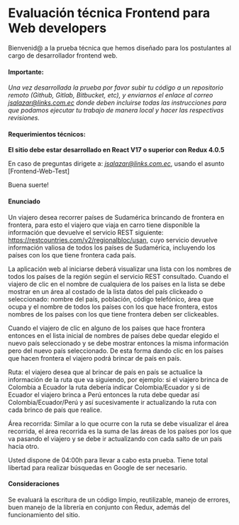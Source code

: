 # Evaluación técnica Frontend para Web developers

Bienvenid@ a la prueba técnica que hemos diseñado para los postulantes al cargo de desarrollador frontend web.

#### Importante: ####
*Una vez desarrollada la prueba por favor subir tu código a un repositorio remoto (Github, Gitlab, Bitbucket, etc), y enviarnos el enlace al correo jsalazar@links.com.ec donde deben incluirse todas las instrucciones para que podamos ejecutar tu trabajo de manera local y hacer las respectivas revisiones.*

#### Requerimientos técnicos: ####
**El sitio debe estar desarrollado en React V17 o superior con Redux 4.0.5**

En caso de preguntas dirigete a: *jsalazar@links.com.ec*, usando el asunto [Frontend-Web-Test]

Buena suerte!

#### Enunciado

Un viajero desea recorrer países de Sudamérica brincando de frontera en frontera, para esto el viajero que viaja en carro tiene disponible la información que devuelve el servicio REST siguiente:
https://restcountries.com/v2/regionalbloc/usan, cuyo servicio devuelve información valiosa de todos los países de Sudamérica, incluyendo los países con los que tiene frontera cada país.

La aplicación web al iniciarse deberá visualizar una lista con los nombres de todos los países de la región según el servicio REST consultado. Cuando el viajero de clic en el nombre de cualquiera de los países en la lista se debe mostrar en un área al costado de la lista datos del país clickeado o seleccionado: nombre del país, población, código telefónico, área que ocupa y el nombre de todos los países con los que hace frontera, estos nombres de los países con los que tiene frontera deben ser clickeables.

Cuando el viajero de clic en alguno de los países que hace frontera entonces en el lista inicial de nombres de países debe quedar elegido el nuevo país seleccionado y se debe mostrar entonces la misma información pero del nuevo país seleccionado. De esta forma dando clic en los países que hacen frontera el viajero podrá brincar de país en país.

Ruta: el viajero desea que al brincar de país en país se actualice la información de la ruta que va siguiendo, por ejemplo: si el viajero brinca de Colombia a Ecuador la ruta debería indicar Colombia/Ecuador y si de Ecuador el viajero brinca a Perú entonces la ruta debe quedar así Colombia/Ecuador/Perú y así sucesivamente ir actualizando la ruta con cada brinco de país que realice.

Área recorrida: Similar a lo que ocurre con la ruta se debe visualizar el área recorrida, el área recorrida es la suma de las áreas de los países por los que va pasando el viajero y se debe ir actualizando con cada salto de un país hacia otro.

Usted dispone de 04:00h para llevar a cabo esta prueba. Tiene total libertad para realizar búsquedas en Google de ser necesario.

#### Consideraciones
Se evaluará la escritura de un código limpio, reutilizable, manejo de errores, buen manejo de la librería en conjunto con Redux, además del funcionamiento del sitio.